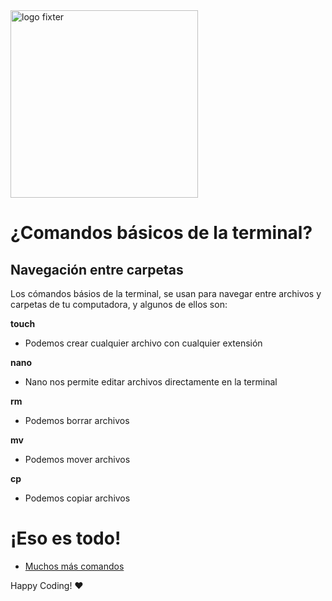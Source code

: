 <img alt="logo fixter" width="300" src="https://fixter.camp/static/media/geek_completo.7e1e87a7.png" />

# ¿Comandos básicos de la terminal?

## Navegación entre carpetas
Los cómandos básios de la terminal, se usan para navegar entre archivos y carpetas de tu computadora, y algunos de ellos son:

**touch**
* Podemos crear cualquier archivo con cualquier extensión

**nano**
* Nano nos permite editar archivos directamente en la terminal

**rm**
* Podemos borrar archivos

**mv**
* Podemos mover archivos

**cp**
* Podemos copiar archivos


# ¡Eso es todo!
* [Muchos más comandos](https://www.codecademy.com/articles/command-line-commands)

Happy Coding!  ❤
